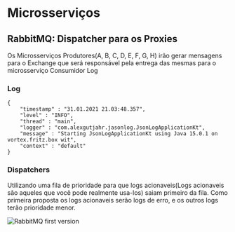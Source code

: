 # Microsserviços

## RabbitMQ: Dispatcher para os Proxies

Os Microsserviços Produtores(A, B, C, D, E, F, G, H) irão gerar mensagens para o Exchange que será responsável pela entrega das mesmas para o microsserviço Consumidor Log


### Log
```
{
    "timestamp" : "31.01.2021 21.03:48.357",
    "level" : "INFO",
    "thread" : "main",
    "logger" : "com.alexgutjahr.jasonlog.JsonLogApplicationKt",
    "message" : "Starting JsonLogApplicationKt using Java 15.0.1 on vortex.fritz.box wit",
    "context" : "default"
}
```

### Dispatchers
Utilizando uma fila de prioridade para que logs acionaveis(Logs acionaveis são aqueles que você pode realmente usa-los) saiam primeiro da fila.
Como primeira proposta os logs acionaveis serão logs de erro, e os outros logs terão prioridade menor.

![RabbitMQ first version](https://github.com/eds16/ms-rabbitmq.git/resources/rabbitmq_dispatchers.jpg)
